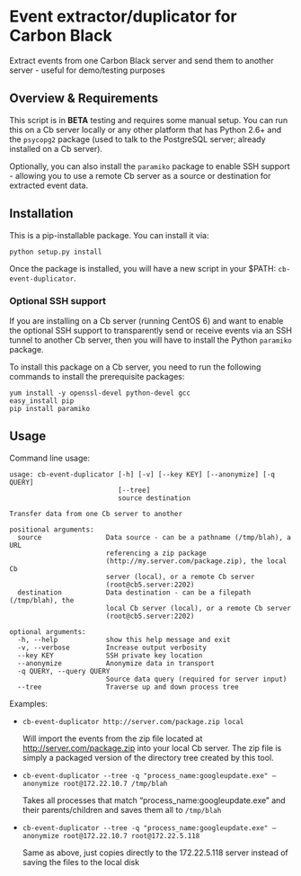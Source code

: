 # Event extractor/duplicator for Carbon Black

Extract events from one Carbon Black server and send them to another server - useful for demo/testing purposes

## Overview & Requirements

This script is in **BETA** testing and requires some manual setup. You can run this on a Cb server locally or any other
platform that has Python 2.6+ and the `psycopg2` package (used to talk to the PostgreSQL server; already installed
on a Cb server).

Optionally, you can also install the `paramiko` package to enable SSH support - allowing you to use a remote Cb server
as a source or destination for extracted event data.

## Installation

This is a pip-installable package. You can install it via:

```
python setup.py install
```

Once the package is installed, you will have a new script in your $PATH: `cb-event-duplicator`.

### Optional SSH support

If you are installing on a Cb server (running CentOS 6) and want to enable the optional SSH support to transparently
send or receive events via an SSH tunnel to another Cb server, then you will have to install the Python `paramiko` package.

To install this package on a Cb server, you need to run the following commands to install the prerequisite packages:

```
yum install -y openssl-devel python-devel gcc
easy_install pip
pip install paramiko
```

## Usage

Command line usage:

```
usage: cb-event-duplicator [-h] [-v] [--key KEY] [--anonymize] [-q QUERY]
                           [--tree]
                           source destination

Transfer data from one Cb server to another

positional arguments:
  source                Data source - can be a pathname (/tmp/blah), a URL
                        referencing a zip package
                        (http://my.server.com/package.zip), the local Cb
                        server (local), or a remote Cb server
                        (root@cb5.server:2202)
  destination           Data destination - can be a filepath (/tmp/blah), the
                        local Cb server (local), or a remote Cb server
                        (root@cb5.server:2202)

optional arguments:
  -h, --help            show this help message and exit
  -v, --verbose         Increase output verbosity
  --key KEY             SSH private key location
  --anonymize           Anonymize data in transport
  -q QUERY, --query QUERY
                        Source data query (required for server input)
  --tree                Traverse up and down process tree
```

Examples:

* `cb-event-duplicator http://server.com/package.zip local`

  Will import the events from the zip file located at http://server.com/package.zip into your local Cb server.
  The zip file is simply a packaged version of the directory tree created by this tool.

* `cb-event-duplicator --tree -q "process_name:googleupdate.exe" —anonymize root@172.22.10.7 /tmp/blah`

  Takes all processes that match “process_name:googleupdate.exe” and their parents/children and saves them all to `/tmp/blah`

* `cb-event-duplicator --tree -q "process_name:googleupdate.exe" —anonymize root@172.22.10.7 root@172.22.5.118`

  Same as above, just copies directly to the 172.22.5.118 server instead of saving the files to the local disk
